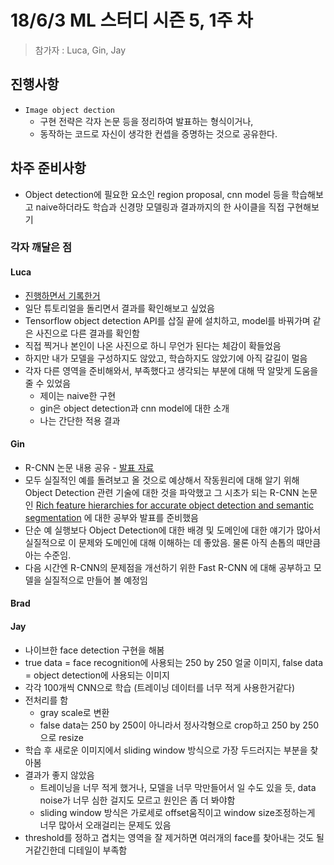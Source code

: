 # 18/6/3 ML 스터디 시즌 5, 1주 차

> 참가자 : Luca, Gin, Jay

## 진행사항

* `Image object dection`
  * 구현 전략은 각자 논문 등을 정리하여 발표하는 형식이거나,
  * 동작하는 코드로 자신이 생각한 컨셉을 증명하는 것으로 공유한다.

## 차주 준비사항

* Object detection에 필요한 요소인 region proposal, cnn model 등을 학습해보고 naive하더라도 학습과 신경망 모델링과 결과까지의 한 사이클을 직접 구현해보기

### 각자 깨달은 점

#### Luca
* [진행하면서 기록한거](http://simp.ly/publish/DNzNf8)
* 일단 튜토리얼을 돌리면서 결과를 확인해보고 싶었음
* Tensorflow object detection API를 삽질 끝에 설치하고, model를 바꿔가며 같은 사진으로 다른 결과를 확인함
* 직접 찍거나 본인이 나온 사진으로 하니 무언가 된다는 체감이 확들었음
* 하지만 내가 모델을 구성하지도 않았고, 학습하지도 않았기에 아직 갈길이 멀음
* 각자 다른 영역을 준비해와서, 부족했다고 생각되는 부분에 대해 딱 알맞게 도움을 줄 수 있었음
  * 제이는 naive한 구현
  * gin은 object detection과 cnn model에 대한 소개
  * 나는 간단한 적용 결과


#### Gin

* R-CNN 논문 내용 공유 - [발표 자료](https://docs.google.com/presentation/d/1Ej1-4OcJ3Yz1G4noSwuKDRD_rBpFtqZ5f9DJFegmupw/edit?usp=sharing)
* 모두 실질적인 예를 돌려보고 올 것으로 예상해서 작동원리에 대해 알기 위해 Object Detection 관련 기술에 대한 것을 파악했고 그 시초가 되는 R-CNN 논문인 [Rich feature hierarchies for accurate object detection and semantic segmentation](https://arxiv.org/pdf/1311.2524.pdf) 에 대한 공부와 발표를 준비했음
* 단순 예 실행보다 Object Detection에 대한 배경 및 도메인에 대한 얘기가 많아서 실질적으로 이 문제와 도메인에 대해 이해하는 데 좋았음. 물론 아직 손톱의 때만큼 아는 수준임.
* 다음 시간엔 R-CNN의 문제점을 개선하기 위한 Fast R-CNN 에 대해 공부하고 모델을 실질적으로 만들어 볼 예정임


#### Brad

#### Jay
* 나이브한 face detection 구현을 해봄
* true data = face recognition에 사용되는 250 by 250 얼굴 이미지, false data = object detection에 사용되는 이미지
* 각각 100개씩 CNN으로 학습 (트레이닝 데이터를 너무 적게 사용한거같다)
* 전처리를 함
  * gray scale로 변환
  * false data는 250 by 250이 아니라서 정사각형으로 crop하고 250 by 250으로 resize
* 학습 후 새로운 이미지에서 sliding window 방식으로 가장 두드러지는 부분을 찾아봄
* 결과가 좋지 않았음
  * 트레이닝을 너무 적게 했거나, 모델을 너무 막만들어서 일 수도 있을 듯, data noise가 너무 심한 걸지도 모르고 원인은 좀 더 봐야함
  * sliding window 방식은 가로세로 offset움직이고 window size조정하는게 너무 많아서 오래걸리는 문제도 있음
* threshold를 정하고 겹치는 영역을 잘 제거하면 여러개의 face를 찾아내는 것도 될거같긴한데 디테일이 부족함
